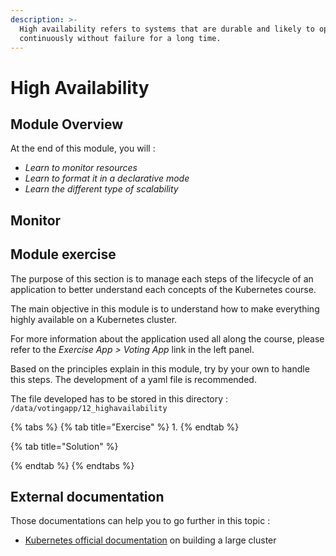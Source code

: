 ```yaml
---
description: >-
  High availability refers to systems that are durable and likely to operate
  continuously without failure for a long time.
---
```


# High Availability

## Module Overview

At the end of this module, you will :

* _Learn to monitor resources_
* _Learn to format it in a declarative mode_
* _Learn the different type of scalability_

## Monitor

## Module exercise

The purpose of this section is to manage each steps of the lifecycle of an application to better understand each concepts of the Kubernetes course.

The main objective in this module is to understand how to make everything highly available on a Kubernetes cluster.

For more information about the application used all along the course, please refer to the _Exercise App &gt; Voting App_ link in the left panel.

Based on the principles explain in this module, try by your own to handle this steps. The development of a yaml file is recommended.

The file developed has to be stored in this directory : `/data/votingapp/12_highavailability`

{% tabs %}
{% tab title="Exercise" %}
1. 
{% endtab %}

{% tab title="Solution" %}

{% endtab %}
{% endtabs %}

## External documentation

Those documentations can help you to go further in this topic :

* [Kubernetes official documentation](https://kubernetes.io/docs/setup/cluster-large/) on building a large cluster


